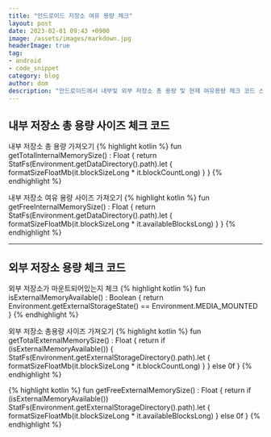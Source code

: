 ```yaml
---
title: "안드로이드 저장소 여유 용량 체크"
layout: post
date: 2023-02-01 09:43 +0900
image: /assets/images/markdown.jpg
headerImage: true
tag:
- android
- code_snippet
category: blog
author: dom
description: "안드로이드에서 내부및 외부 저장소 총 용량 및 현재 여유용량 체크 코드 스니펫"
---
```


## 내부 저장소 총 용량 사이즈 체크 코드

내부 저장소 총 용량 가져오기
{% highlight kotlin %}
fun getTotalInternalMemorySize() : Float {
    return StatFs(Environment.getDataDirectory().path).let {
        formatSizeFloatMb(it.blockSizeLong * it.blockCountLong)
    }
}
{% endhighlight %}

내부 저장소 여유 용량 사이즈 가져오기
{% highlight kotlin %}
fun getFreeInternalMemorySize() : Float {
    return StatFs(Environment.getDataDirectory().path).let {
        formatSizeFloatMb(it.blockSizeLong * it.availableBlocksLong)
    }
}
{% endhighlight %}

---

## 외부 저장소 용량 체크 코드

외부 저장소가 마운트되어있는지 체크
{% highlight kotlin %}
fun isExternalMemoryAvailable() : Boolean {
    return Environment.getExternalStorageState() == Environment.MEDIA_MOUNTED
}
{% endhighlight %}

외부 저장소 총용량 사이즈 가져오기
{% highlight kotlin %}
fun getTotalExternalMemorySize() : Float {
    return if (isExternalMemoryAvailable()) {
        StatFs(Environment.getExternalStorageDirectory().path).let {
            formatSizeFloatMb(it.blockSizeLong * it.blockCountLong)
        }
    } else 0f
}
{% endhighlight %}


{% highlight kotlin %}
fun getFreeExternalMemorySize() : Float {
    return if (isExternalMemoryAvailable())
        StatFs(Environment.getExternalStorageDirectory().path).let {
            formatSizeFloatMb(it.blockSizeLong * it.availableBlocksLong)
        }
    else 0f
}
{% endhighlight %}
